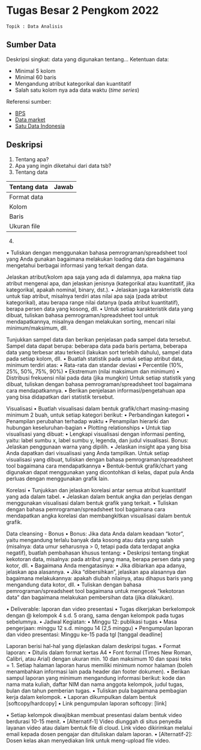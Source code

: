 # Tugas Besar 2 Pengkom 2022
`Topik : Data Analisis`

## Sumber Data
Deskripsi singkat: data yang digunakan tentang...
Ketentuan data: 
- Minimal 5 kolom
- Minimal 60 baris
- Mengandung atribut kategorikal dan kuantitatif
- Salah satu kolom nya ada data waktu (*time series*)

Referensi sumber: 
- [BPS](https://www.bps.go.id/)
- [Data market](https://www.qlik.com/us/products/qlik-sense/data-sources)
- [Satu Data Indonesia](https://data.go.id/home)

## Deskripsi
1. Tentang apa?
2. Apa yang ingin diketahui dari data tsb?
3. Tentang data

Tentang data | Jawab
| ------ | -----|
Format data |
Kolom | 
Baris | 
Ukuran file |

4. 
• Tuliskan dengan menggunakan bahasa pemrograman/spreadsheet tool yang
Anda gunakan bagaimana melakukan loading data dan bagaimana
mengetahui berbagai informasi yang terkait dengan data.

Jelaskan atribut/kolom apa saja yang ada di dalamnya, apa makna tiap atribut
mengenai apa, dan jelaskan jenisnya (kategorikal atau kuantitatif, jika
kategorikal, apakah nominal, binary, dst.).
• Jelaskan juga karakteristik data untuk tiap atribut, misalnya terdiri atas nilai apa
saja (pada atribut kategorikal), atau berapa range nilai datanya (pada atribut
kuantitatif), berapa persen data yang kosong, dll.
• Untuk setiap karakteristik data yang dibuat, tuliskan bahasa
pemrograman/spreadsheet tool untuk mendapatkannya, misalnya dengan
melakukan sorting, mencari nilai minimum/maksimum, dll.

Tunjukkan sampel data dan berikan penjelasan pada sampel data
tersebut. Sampel data dapat berupa: beberapa data pada baris
pertama, beberapa data yang terbesar atau terkecil (lakukan sort
terlebih dahulu), sampel data pada setiap kolom, dll.
• Buatlah statistik pada untuk setiap atribut data, minimum terdiri
atas:
• Rata-rata dan standar deviasi
• Percentile (10%, 25%, 50%, 75%, 90%)
• Ekstremum (nilai maksimum dan minimum)
• Distribusi frekuensi nilai pada data (jika mungkin)
Untuk setiap statistik yang dibuat, tuliskan dengan bahasa
pemrograman/spreadsheet tool bagaimana cara mendapatkannya.
• Berikan penjelasan informasi/pengetahuan apa yang bisa
didapatkan dari statistik tersebut.

Visualisasi
• Buatlah visualisasi dalam bentuk grafik/chart masing-masing minimum 2
buah, untuk setiap kategori berikut: • Perbandingan kategori
• Penampilan perubahan terhadap waktu
• Penampilan hierarki dan hubungan keseluruhan-bagian
• Plotting relationships
• Untuk tiap visualisasi yang dibuat: • Lengkapi visualisasi dengan informasi penting, yaitu: label sumbu x, label sumbu y, legenda, dan judul visualisasi. Bonus: Jelaskan penggunaan warna yang dipilih.
• Jelaskan insight apa yang bisa Anda dapatkan dari visualisasi yang Anda
tampilkan.
Untuk setiap visualisasi yang dibuat, tuliskan dengan bahasa
pemrograman/spreadsheet tool bagaimana cara mendapatkannya
• Bentuk-bentuk grafik/chart yang digunakan dapat menggunakan yang dicontohkan di kelas, dapat pula Anda perluas dengan menggunakan grafik lain.

Korelasi
• Tunjukkan dan jelaskan korelasi antar semua atribut kuantitatif yang ada dalam
tabel.
• Jelaskan dalam bentuk angka dan perjelas dengan menggunakan visualisasi
dalam bentuk grafik yang terkait.
• Tuliskan dengan bahasa pemrograman/spreadsheet tool bagaimana cara
mendapatkan angka korelasi dan membangkitkan visualisasi dalam bentuk
grafik.

Data cleansing - Bonus
• Bonus: Jika data Anda dalam keadaan “kotor”, yaitu mengandung
terlalu banyak data kosong atau data yang salah (misalnya: data
umur seharusnya > 0, tetapi pada data terdapat angka negatif),
buatlah pembahasan khusus tentang:
• Deskripsi tentang tingkat kekotoran data, misalnya: pada atribut yang mana,
berapa persen data yang kotor, dll.
• Bagaimana Anda mengatasinya:
• Jika dibiarkan apa adanya, jelaskan apa alasannya.
• Jika “dibersihkan”, jelaskan apa alasannya dan bagaimana melakukannya: apakah
diubah nilainya, atau dihapus baris yang mengandung data kotor, dll.
• Tuliskan dengan bahasa pemrograman/spreadsheet tool bagaimana
untuk mengecek “kekotoran data” dan bagaimana melakukan
pembersihan data (jika dilakukan).

• Deliverable: laporan dan video presentasi
• Tugas dikerjakan berkelompok dengan @ kelompok 4 s.d. 5 orang, sama dengan
kelompok pada tugas sebelumnya.
• Jadwal Kegiatan:
• Minggu 12: publikasi tugas
• Masa pengerjaan: minggu 12 s.d. minggu 14 (2,5 minggu)
• Pengumpulan laporan dan video presentasi: Minggu ke-15 pada tgl [tanggal
deadline]

Laporan berisi hal-hal yang dijelaskan dalam deskripsi tugas.
• Format laporan:
• Ditulis dalam format kertas A4
• Font formal (Times New Roman, Calibri, atau Arial) dengan ukuran min. 10
dan maksimum 10 dan spasi teks = 1. Setiap halaman laporan harus memiliki
minimum nomor halaman (boleh menambahkan informasi lain pada header
dan footer dokumen).
• Berikan sampul laporan yang minimum mengandung informasi berikut:
kode dan nama mata kuliah, daftar NIM dan nama anggota kelompok, judul
tugas, bulan dan tahun pemberian tugas.
• Tuliskan pula bagaimana pembagian kerja dalam kelompok.
• Laporan dikumpulkan dalam bentuk [softcopy/hardcopy]
• Link pengumpulan laporan softcopy: [link]

• Setiap kelompok diwajibkan membuat presentasi dalam bentuk video berdurasi
10-15 menit.
• [Alternatif-1] Video diunggah di situs penyedia layanan video atau dalam
bentuk file di cloud. Link video dikirimkan melalui email kepada dosen
pengajar dan dituliskan dalam laporan.
• [Alternatif-2]: Dosen kelas akan menyediakan link untuk meng-upload file
video.
